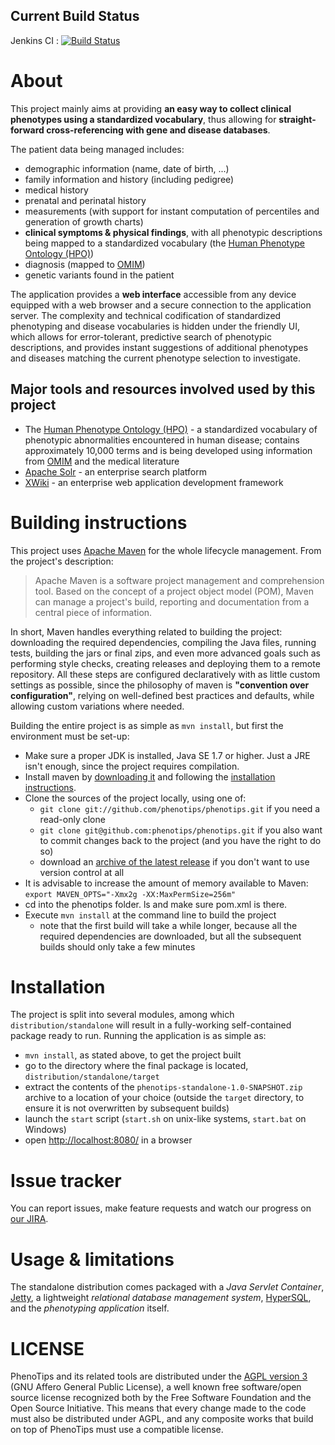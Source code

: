 ## Current Build Status ##
Jenkins CI : [![Build Status](https://ci.phenotips.org/job/phenotips/badge/icon)](https://ci.phenotips.org/job/phenotips/)

# About #

This project mainly aims at providing **an easy way to collect clinical phenotypes using a standardized vocabulary**, thus allowing for **straight-forward cross-referencing with gene and disease databases**.

The patient data being managed includes:
* demographic information (name, date of birth, ...)
* family information and history (including pedigree)
* medical history
* prenatal and perinatal history
* measurements (with support for instant computation of percentiles and generation of growth charts)
* **clinical symptoms & physical findings**, with all phenotypic descriptions being mapped to a standardized vocabulary (the [Human Phenotype Ontology (HPO)](http://www.human-phenotype-ontology.org/))
* diagnosis (mapped to [OMIM](http://omim.org/))
* genetic variants found in the patient

The application provides a **web interface** accessible from any device equipped with a web browser and a secure connection to the application server. The complexity and technical codification of standardized phenotyping and disease vocabularies is hidden under the friendly UI, which allows for error-tolerant, predictive search of phenotypic descriptions, and provides instant suggestions of additional phenotypes and diseases matching the current phenotype selection to investigate.

## Major tools and resources involved used by this project ##
* The [Human Phenotype Ontology (HPO)](http://www.human-phenotype-ontology.org/) - a standardized vocabulary of phenotypic abnormalities encountered in human disease; contains approximately 10,000 terms and is being developed using information from [OMIM](http://omim.org/) and the medical literature
* [Apache Solr](http://lucene.apache.org/solr/) - an enterprise search platform
* [XWiki](http://xwiki.org) - an enterprise web application development framework

# Building instructions #

This project uses [Apache Maven](http://maven.apache.org/) for the whole lifecycle management. From the project's description:

> Apache Maven is a software project management and comprehension tool.
> Based on the concept of a project object model (POM), Maven can manage
> a project's build, reporting and documentation from a central piece of information.

In short, Maven handles everything related to building the project: downloading the required dependencies, compiling the Java files, running tests, building the jars or final zips, and even more advanced goals such as performing style checks, creating releases and deploying them to a remote repository. All these steps are configured declaratively with as little custom settings as possible, since the philosophy of maven is **"convention over configuration"**, relying on well-defined best practices and defaults, while allowing custom variations where needed.

Building the entire project is as simple as `mvn install`, but first the environment must be set-up:

* Make sure a proper JDK is installed, Java SE 1.7 or higher. Just a JRE isn't enough, since the project requires compilation.
* Install maven by [downloading it](http://maven.apache.org/download.html) and following the [installation instructions](http://maven.apache.org/download.html#Installation).
* Clone the sources of the project locally, using one of:
    * `git clone git://github.com/phenotips/phenotips.git` if you need a read-only clone
    * `git clone git@github.com:phenotips/phenotips.git` if you also want to commit changes back to the project (and you have the right to do so)
    * download an [archive of the latest release](https://github.com/phenotips/phenotips/tags) if you don't want to use version control at all
* It is advisable to increase the amount of memory available to Maven: `export MAVEN_OPTS="-Xmx2g -XX:MaxPermSize=256m"`
* cd into the phenotips folder. ls and make sure pom.xml is there.
* Execute `mvn install` at the command line to build the project
    * note that the first build will take a while longer, because all the required dependencies are downloaded, but all the subsequent builds should only take a few minutes

# Installation #

The project is split into several modules, among which `distribution/standalone` will result in a fully-working self-contained package ready to run. Running the application is as simple as:

* `mvn install`, as stated above, to get the project built
* go to the directory where the final package is located, `distribution/standalone/target`
* extract the contents of the `phenotips-standalone-1.0-SNAPSHOT.zip` archive to a location of your choice (outside the `target` directory, to ensure it is not overwritten by subsequent builds)
* launch the `start` script (`start.sh` on unix-like systems, `start.bat` on Windows)
* open [http://localhost:8080/](http://localhost:8080/) in a browser

# Issue tracker #

You can report issues, make feature requests and watch our progress on [our JIRA](https://phenotips.atlassian.net/projects/PT/issues/).

# Usage & limitations #

The standalone distribution comes packaged with a *Java Servlet Container*, [Jetty](http://www.eclipse.org/jetty/), a lightweight *relational database management system*, [HyperSQL](http://hsqldb.org/), and the *phenotyping application* itself.

# LICENSE #

PhenoTips and its related tools are distributed under the [AGPL version 3](http://www.gnu.org/licenses/agpl-3.0.html) (GNU Affero General Public License), a well known free software/open source license recognized both by the Free Software Foundation and the Open Source Initiative.
This means that every change made to the code must also be distributed under AGPL, and any composite works that build on top of PhenoTips must use a compatible license.
